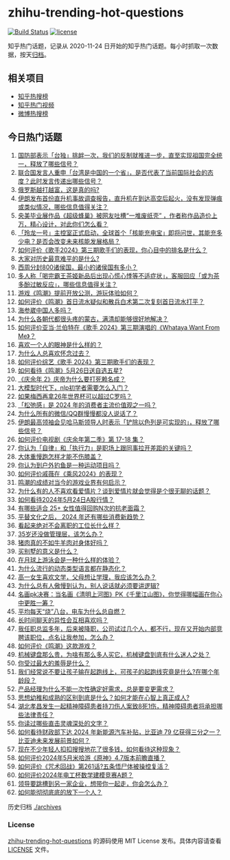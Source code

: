 # zhihu-trending-hot-questions

[![Build Status](https://github.com/justjavac/zhihu-trending-hot-questions/workflows/ci/badge.svg?branch=master)](https://github.com/justjavac/zhihu-trending-hot-questions/actions)
[![license](https://img.shields.io/github/license/justjavac/zhihu-trending-hot-questions)](https://github.com/justjavac/zhihu-trending-hot-questions/blob/master/LICENSE)

知乎热门话题，记录从 2020-11-24
日开始的知乎热门话题。每小时抓取一次数据，按天[归档](./archives)。

## 相关项目

- [知乎热搜榜](https://github.com/justjavac/zhihu-trending-top-search)
- [知乎热门视频](https://github.com/justjavac/zhihu-trending-hot-video)
- [微博热搜榜](https://github.com/justjavac/weibo-trending-hot-search)

## 今日热门话题

<!-- BEGIN -->
<!-- 最后更新时间 Sat May 25 2024 04:16:59 GMT+0800 (China Standard Time) -->

1. [国防部表示「台独」挑衅一次，我们的反制就推进一步，直至实现祖国完全统一，释放了哪些信号？](https://www.zhihu.com/question/657026683)
1. [联合国发言人重申「台湾是中国的一个省」，是否代表了当前国际社会的态度？此时发言传递出哪些信号？](https://www.zhihu.com/question/657058376)
1. [俄罗斯越打越富，这是真的吗?](https://www.zhihu.com/question/656907254)
1. [伊朗发布首份直升机事故调查报告，直升机在到达高空后起火，没有发现弹痕或类似情况，哪些信息值得关注？](https://www.zhihu.com/question/657000549)
1. [央美毕业展作品《超级蜂巢》被网友吐槽“一堆废纸壳” ，作者称作品造价上万，精心设计，对此你们怎么看？](https://www.zhihu.com/question/657035134)
1. [「玲龙一号」主控室正式启动，全球首个「核能充电宝」即将问世，其能充多少电？是否会改变未来核能发展格局？](https://www.zhihu.com/question/656806105)
1. [如何评价《歌手2024》第三期歌手们的表现，你心目中的排名是什么？](https://www.zhihu.com/question/657017111)
1. [大家对历史最意难平的是什么?](https://www.zhihu.com/question/656241790)
1. [西周分封800诸侯国，最小的诸侯国有多小？](https://www.zhihu.com/question/527888692)
1. [多人称「喝完霸王茶姬新品后出现心慌心悸等不适症状」，客服回应「或为茶多酚过敏反应」，哪些信息值得关注？](https://www.zhihu.com/question/656919927)
1. [游戏《鸣潮》提前开放公测，游玩体验如何？](https://www.zhihu.com/question/656905412)
1. [如何评价《鸣潮》首日流水疑似和散兵白术第二次复刻首日流水打平？](https://www.zhihu.com/question/656987967)
1. [海参崴中国人多吗？](https://www.zhihu.com/question/362187335)
1. [为什么各朝代都很头疼的蒙古，满清却能够很好地解决？](https://www.zhihu.com/question/599870965)
1. [如何评价亚当·兰伯特在《歌手 2024》第三期演唱的《Whataya Want From Me》？](https://www.zhihu.com/question/657039376)
1. [喜欢一个人的眼神是什么样的？](https://www.zhihu.com/question/23972203)
1. [为什么人总喜欢怀念过去？](https://www.zhihu.com/question/654386129)
1. [如何评价综艺《歌手 2024》第三期歌手们的表现？](https://www.zhihu.com/question/656926347)
1. [如何看待《鸣潮》5月26日送自选五星?](https://www.zhihu.com/question/657053600)
1. [《庆余年 2》庆帝为什么要打死赖名成？](https://www.zhihu.com/question/656856026)
1. [大模型时代下，nlp初学者需要怎么入门？](https://www.zhihu.com/question/595292943)
1. [如果梅西再拿26年世界杯可以超过C罗吗？](https://www.zhihu.com/question/656336583)
1. [「松弛感」是 2024 年的消费者主流价值观之一吗？](https://www.zhihu.com/question/656902748)
1. [为什么所有的微信/QQ群慢慢都没人说话了？](https://www.zhihu.com/question/638714430)
1. [伊朗最高领袖会见哈马斯领导人时表示「铲除以色列是可实现的」，释放了哪些信号？](https://www.zhihu.com/question/656935057)
1. [如何评价电视剧《庆余年第二季》第 17-18 集？](https://www.zhihu.com/question/656940455)
1. [你认为「自律」和「执行力」是职场上跟同事拉开差距的关键吗？](https://www.zhihu.com/question/653431148)
1. [大体重慢跑怎样才能不伤膝盖？](https://www.zhihu.com/question/656480205)
1. [你认为到户外钓鱼是一种运动项目吗？](https://www.zhihu.com/question/655372276)
1. [如何评价戚薇在《乘风2024》的表现？](https://www.zhihu.com/question/655258558)
1. [鸣潮的成绩对当今的游戏业界有何启示？](https://www.zhihu.com/question/657018015)
1. [为什么有的人不喜欢看爱情片？谈到爱情片就会觉得是个很无聊的话题？](https://www.zhihu.com/question/36694957)
1. [如何看待2024年5月24日A股行情？](https://www.zhihu.com/question/656893464)
1. [有哪些适合 25+ 女性值得回购N次的抗老面霜？](https://www.zhihu.com/question/653888902)
1. [平替文化之后， 2024 年还有哪些消费新趋势？](https://www.zhihu.com/question/657035452)
1. [看起来绝对不会离职的工位长什么样？](https://www.zhihu.com/question/621565058)
1. [35岁还没做管理层，该怎么办？](https://www.zhihu.com/question/572644474)
1. [猪肉真的不如牛羊肉对身体好吗？](https://www.zhihu.com/question/311153912)
1. [买别墅的意义是什么？](https://www.zhihu.com/question/276461256)
1. [在月球上游泳会是一种什么样的体验？](https://www.zhihu.com/question/440028850)
1. [为什么流行的动态类型语言都在静态化？](https://www.zhihu.com/question/656967751)
1. [高一女生喜欢文学，父母想让学理，我应该怎么办？](https://www.zhihu.com/question/655489619)
1. [为什么总有人傲慢到认为，别人说话就必须要讲逻辑?](https://www.zhihu.com/question/656632662)
1. [名画pk决赛：当名画《清明上河图》PK《千里江山图》，你觉得哪幅画在你心中更胜一筹？](https://www.zhihu.com/question/656999935)
1. [平均每天“烧”八台，电车为什么总自燃？](https://www.zhihu.com/question/642765104)
1. [长时间聊天的异性会互相喜欢吗？](https://www.zhihu.com/question/653303757)
1. [我任职总监多年，后来被降职，公司试过几个人，都不行，现在又开始内部竞聘该职位，点名让我参加，怎么办？](https://www.zhihu.com/question/655952018)
1. [如何评价《鸣潮》这款游戏？](https://www.zhihu.com/question/656905211)
1. [机械键盘那么贵，为啥有那么多人买它，机械键盘到底有什么迷人之处？](https://www.zhihu.com/question/654183652)
1. [你受过最大的羞辱是什么？](https://www.zhihu.com/question/20794578)
1. [我们经常说不要让孩子输在起跑线上，可孩子的起跑线究竟是什么?在哪个年龄段？](https://www.zhihu.com/question/655659804)
1. [产品经理为什么不能一次性确定好需求，总是要变更需求？](https://www.zhihu.com/question/655127036)
1. [思想幼稚和成熟的区别到底是什么？如何才能在心智上真正成人?](https://www.zhihu.com/question/656857635)
1. [湖北孝昌发生一起精神障碍患者持刀伤人案致8死1伤，精神障碍患者将承担哪些法律责任？](https://www.zhihu.com/question/656932760)
1. [你读过哪些直击灵魂深处的文字？](https://www.zhihu.com/question/652567900)
1. [如何看待财政部下达 2024 年新能源汽车补贴，比亚迪 79 亿获得三分之一？比亚迪未来发展前景如何？](https://www.zhihu.com/question/656850082)
1. [现在不少年轻人扣扣搜搜地花了很多钱，如何看待这种现象？](https://www.zhihu.com/question/656904686)
1. [如何评价2024年5月米哈游《原神》4.7版本前瞻直播？](https://www.zhihu.com/question/656802241)
1. [如何评价《咒术回战》第261话?五条悟尸体被操控复活？](https://www.zhihu.com/question/656913871)
1. [如何评价2024年电工杯数学建模竞赛A题？](https://www.zhihu.com/question/657002849)
1. [领导要跳槽到另一家企业，想带你一起走，你会怎么办？](https://www.zhihu.com/question/656783746)
1. [如何能彻彻底底的放下一个人？](https://www.zhihu.com/question/417062982)

<!-- END -->

历史归档 [./archives](./archives)

### License

[zhihu-trending-hot-questions](https://github.com/justjavac/zhihu-trending-hot-questions)
的源码使用 MIT License 发布。具体内容请查看 [LICENSE](./LICENSE) 文件。
